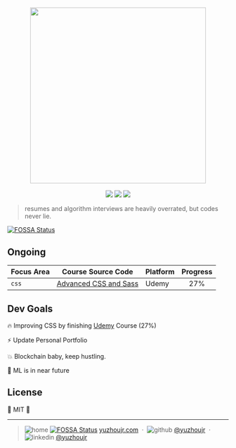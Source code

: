 <h3 style="text-align:center;font-weight: 300;" align="center">
  <img src="http://yuzhoujr.com/logo/2018.png" width="400px">
</h3>

<p align="center">
  <img src="https://img.shields.io/badge/license-MIT-yellow.svg?style=flat-square">
  <img src="https://img.shields.io/badge/downloads-0k-yellow.svg?style=flat-square">
  <img src="https://img.shields.io/badge/build-passing-yellow.svg?style=flat-square">
</p>


> resumes and algorithm interviews are heavily overrated, but codes never lie.


[![FOSSA Status](https://app.fossa.io/api/projects/git%2Bgithub.com%2Fyuzhoujr%2Fcs_progression.svg?type=large)](https://app.fossa.io/projects/git%2Bgithub.com%2Fyuzhoujr%2Fcs_progression?ref=badge_large)

## Ongoing


| Focus Area           |   Course Source Code |  Platform | Progress|
| ------------- | ------------- | ------------- |:-------------:|
| `css`     |  [Advanced CSS and Sass](./advanced_css)  | Udemy | 27% |


## Dev Goals

🔥 Improving CSS by finishing [Udemy](https://www.udemy.com/advanced-css-and-sass/) Course (27%)

⚡ Update Personal Portfolio

💥 Blockchain baby, keep hustling.

🍱 ML is in near future


## License

🌱 MIT 🌱

---

> ![home](http://yuzhoujr.com/emoji/home.svg) [![FOSSA Status](https://app.fossa.io/api/projects/git%2Bgithub.com%2Fyuzhoujr%2Fcs_progression.svg?type=shield)](https://app.fossa.io/projects/git%2Bgithub.com%2Fyuzhoujr%2Fcs_progression?ref=badge_shield)
[yuzhoujr.com](http://www.yuzhoujr.com) &nbsp;&middot;&nbsp;
> ![github](http://yuzhoujr.com/emoji/github.svg)  [@yuzhoujr](https://github.com/yuzhoujr) &nbsp;&middot;&nbsp;
> ![linkedin](http://yuzhoujr.com/emoji/linkedin.svg)  [@yuzhoujr](https://linkedin.com/in/yuzhoujr)